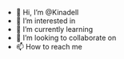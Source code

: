- 👋 Hi, I’m @Kinadell
- 👀 I’m interested in
- 🌱 I’m currently learning
- 💞️ I’m looking to collaborate on 
- 📫 How to reach me 

<!---
Kinadell/Kinadell is a ✨ special ✨ repository because its `README.md` (this file) appears on your GitHub profile.
You can click the Preview link to take a look at your changes.
--->
